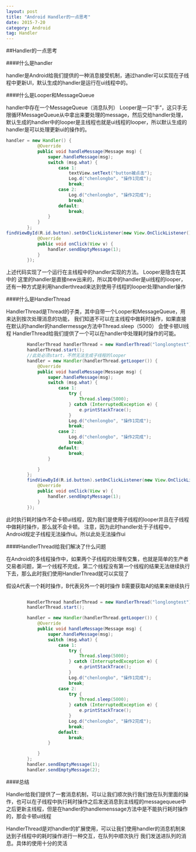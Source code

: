 ```yaml
---
layout: post
title: "Android Handler的一点思考"
date: 2015-7-20
category: Android
tag: Handler
---
```


##Handler的一点思考

####什么是handler

handler是Android给我们提供的一种消息接受机制，通过handler可以实现在子线程中更新UI，默认生成的handler是运行在ui线程中的。

####什么是Looper和MessageQueue

handler中存在一个MessageQueue（消息队列）
Looper是一只“手”，这只手无限循环MessageQueue从中拿出来要处理的message，然后交给handler处理，默认生成的handler中的looper是主线程也就是ui线程的looper，所以默认生成的handler是可以处理更新ui的操作的。

```java
handler = new Handler() {
            @Override
            public void handleMessage(Message msg) {
                super.handleMessage(msg);
                switch (msg.what) {
                    case 1:
                        textView.setText("button被点击");
                        Log.d("chenlongbo", "操作1完成");
                        break;
                    case 2:
                        Log.d("chenlongbo", "操作2完成");
                        break;
                    default:
                        break;
                }
            }
        };
findViewById(R.id.button).setOnClickListener(new View.OnClickListener() {
            @Override
            public void onClick(View v) {
                handler.sendEmptyMessage(1);
            }
        });

```

上述代码实现了一个运行在主线程中的handler实现的方法。
Looper是隐含在其中的
这里的handler是直接new出来的，所以其中的handler是ui线程的looper，还有一种方式是利用handlerthread来达到使用子线程的looper处理handler操作

####什么是HandlerThread

HandlerThread是Thread的子类，其中自带一个Looper和MessageQueue，用来达到按次处理消息的功能，
我们知道不可以在主线程中做耗时操作，如果直接在默认的handler的handlermessge方法中Thread.sleep（5000） 会使卡顿UI线程
HandlerThread给我们提供了一个可以在handler中处理耗时操作的可能。
```java
        HandlerThread handlerThread = new HandlerThread("longlongtest");
        handlerThread.start();
		//此处必须start，不然无法生成子线程的looper
        handler = new Handler(handlerThread.getLooper()) {
            @Override
            public void handleMessage(Message msg) {
                super.handleMessage(msg);
                switch (msg.what) {
                    case 1:
                        try {
                            Thread.sleep(5000);
                        } catch (InterruptedException e) {
                            e.printStackTrace();
                        }
                        Log.d("chenlongbo", "操作1完成");
                        break;
                    case 2:
                        Log.d("chenlongbo", "操作2完成");
                        break;
                    default:
                        break;
                }

            }
        };
        findViewById(R.id.button).setOnClickListener(new View.OnClickListener() {
            @Override
            public void onClick(View v) {
                handler.sendEmptyMessage(1);
            }
        });

```


此时执行耗时操作不会卡顿ui线程，因为我们是使用子线程的looper并且在子线程中做耗时操作，那么就不会卡顿。
注意，因为此时handler处于子线程中，Android规定子线程无法操作ui。所以此处无法操作ui

####HandlerThread给我们解决了什么问题

在Android的多线程操作中，如果两个子线程的处理有交集，也就是简单的生产者交易者问题，第一个线程不完成，第二个线程没有第一个线程的结果无法继续执行下去，那么此时我们使用HandlerThread就可以实现了

假设A代表一个耗时操作，B代表另外一个耗时操作   B需要获取A的结果来继续执行

```java

        HandlerThread handlerThread = new HandlerThread("longlongtest");
        handlerThread.start();

        handler = new Handler(handlerThread.getLooper()) {
            @Override
            public void handleMessage(Message msg) {
                super.handleMessage(msg);
                switch (msg.what) {
                    case 1:
                        try {
                            Thread.sleep(5000);
                        } catch (InterruptedException e) {
                            e.printStackTrace();
                        }
                        Log.d("chenlongbo", "操作1完成");
                        break;
                    case 2:
                        try {
                            Thread.sleep(5000);
                        } catch (InterruptedException e) {
                            e.printStackTrace();
                        }
                        Log.d("chenlongbo", "操作2完成");
                        break;
                    default:
                        break;
                }

            }
        };
        handler.sendEmptyMessage(1);
        handler.sendEmptyMessage(2);

```

####总结

Handler给我们提供了一套消息机制，可以让我们顺次执行我们放在队列里面的操作，也可以在子线程中执行耗时操作之后发送消息到主线程的messagequeue中之后更新主线程，但是在handler的handlemenssage方法中是不能执行耗时操作的，那会卡顿ui线程

HandlerThread是对handler的扩展使用，可以让我们使用handler的消息机制来达到子线程中的耗时操作进行一种交互，在队列中顺次执行
我们发送进队列的消息。具体的使用十分的灵活